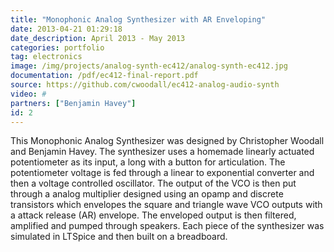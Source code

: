 ```yaml
---
title: "Monophonic Analog Synthesizer with AR Enveloping"
date: 2013-04-21 01:29:18
date_description: April 2013 - May 2013
categories: portfolio
tag: electronics
image: /img/projects/analog-synth-ec412/analog-synth-ec412.jpg
documentation: /pdf/ec412-final-report.pdf
source: https://github.com/cwoodall/ec412-analog-audio-synth
video: #
partners: ["Benjamin Havey"]
id: 2
---
```


This Monophonic Analog Synthesizer was designed by Christopher Woodall and Benjamin Havey. The synthesizer uses a homemade linearly actuated potentiometer as its input, a long with a button for articulation. The potentiometer voltage is fed through a linear to exponential converter and then a voltage controlled oscillator. The output of the VCO is then put through a analog multiplier designed using an opamp and discrete transistors which envelopes the square and triangle wave VCO outputs with a attack release (AR) envelope. The enveloped output is then filtered, amplified and pumped through speakers. Each piece of the synthesizer was simulated in LTSpice and then built on a breadboard.
